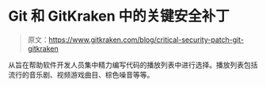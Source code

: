 # Git 和 GitKraken 中的关键安全补丁

> 原文：<https://www.gitkraken.com/blog/critical-security-patch-git-gitkraken>

从旨在帮助软件开发人员集中精力编写代码的播放列表中进行选择。播放列表包括流行的音乐剧、视频游戏曲目、棕色噪音等等。